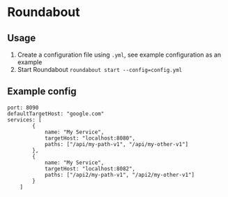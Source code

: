 # Roundabout

## Usage

1. Create a configuration file using `.yml`, see example configuration as an example
2. Start Roundabout `roundabout start --config=config.yml`

## Example config

```
port: 8090
defaultTargetHost: "google.com"
services: [
		{
			name: "My Service",
			targetHost: "localhost:8080",
			paths: ["/api/my-path-v1", "/api/my-other-v1"]
		},
		{
			name: "My Service",
			targetHost: "localhost:8082",
			paths: ["/api2/my-path-v1", "/api2/my-other-v1"]
		}
	]
```